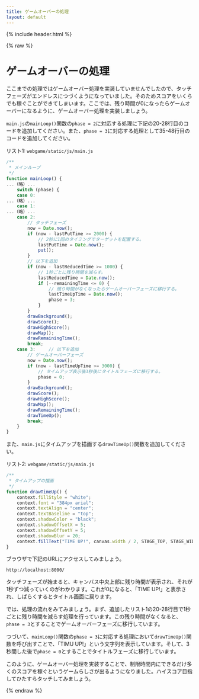 ```yaml
---
title: ゲームオーバーの処理
layout: default
---
```


{% include header.html %}

{% raw %}

# ゲームオーバーの処理

ここまでの処理ではゲームオーバー処理を実装していませんでしたので、タッチフェーズがエンドレスにつづくようになっていました。そのためスコアをいくらでも稼ぐことができてしまいます。ここでは、残り時間が0になったらゲームオーバーになるように、ゲームオーバー処理を実装しましょう。

`main.js`の`mainLoop()`関数の`phase = 2`に対応する処理に下記の20-28行目のコードを追加してください。また、`phase = 3`に対応する処理として35-48行目のコードを追加してください。

リスト1: `webgame/static/js/main.js`
```js
/**
 * メインループ
 */
function mainLoop() {
...（略）...
    switch (phase) {
    case 0:
...（略）...
    case 1:
...（略）...
    case 2:
        // タッチフェーズ
        now = Date.now();
        if (now - lastPutTime >= 2000) {
            // 2秒に1回のタイミングでターゲットを配置する。
            lastPutTime = Date.now();
            put();
        }
        // 以下を追加
        if (now - lastReducedTime >= 1000) {
            // 1秒ごとに残り時間を減らす。
            lastReducedTime = Date.now();
            if (--remainingTime <= 0) {
                // 残り時間がなくなったらゲームオーバーフェーズに移行する。
                lastTimeUpTime = Date.now();
                phase = 3;
            }
        }
        drawBackground();
        drawScore();
        drawHighScore();
        drawMap();
        drawRemainingTime();
        break;
    case 3:     // 以下を追加
        // ゲームオーバーフェーズ
        now = Date.now();
        if (now - lastTimeUpTime >= 3000) {
            // タイムアップ表示後3秒後にタイトルフェーズに移行する。
            phase = 0;
        }
        drawBackground();
        drawScore();
        drawHighScore();
        drawMap();
        drawRemainingTime();
        drawTimeUp();
        break;
    }
}
```

また、`main.js`にタイムアップを描画する`drawTimeUp()`関数を追加してください。

リスト2: `webgame/static/js/main.js`
```js
/**
 * タイムアップの描画
 */
function drawTimeUp() {
    context.fillStyle = "white";
    context.font = "384px arial";
    context.textAlign = "center";
    context.textBaseline = "top";
    context.shadowColor = "black";
    context.shadowOffsetX = 5;
    context.shadowOffsetY = 5;
    context.shadowBlur = 20;
    context.fillText("TIME UP!", canvas.width / 2, STAGE_TOP, STAGE_WIDTH);
}
```

ブラウザで下記のURLにアクセスしてみましょう。

`http://localhost:8000/`

タッチフェーズが始まると、キャンバス中央上部に残り時間が表示され、それが1秒ずつ減っていくのがわかります。これが0になると、「TIME UP!」と表示され、しばらくするとタイトル画面に戻ります。

では、処理の流れをみてみましょう。まず、追加したリスト1の20-28行目で1秒ごとに残り時間を減らす処理を行っています。この残り時間がなくなると、`phase = 3`とすることでゲームオーバーフェーズに移行しています。

つづいて、`mainLoop()`関数の`phase = 3`に対応する処理において`drawTimeUp()`関数を呼び出すことで、「TIMU UP!」という文字列を表示しています。そして、3秒間した後で`phase = 0`とすることでタイトルフェーズに移行しています。

このように、ゲームオーバー処理を実装することで、制限時間内にできるだけ多くのスコアを稼ぐというゲームらしさが出るようになりました。ハイスコア目指してひたすらタッチしてみましょう。

{% endraw %}
